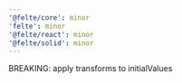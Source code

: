 ```yaml
---
'@felte/core': minor
'felte': minor
'@felte/react': minor
'@felte/solid': minor
---
```


BREAKING: apply transforms to initialValues
